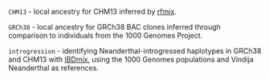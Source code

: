 `CHM13` - local ancestry for CHM13 inferred by [rfmix](https://github.com/slowkoni/rfmix).

`GRCh38` - local ancestry for GRCh38 BAC clones inferred through comparison to individuals from the 1000 Genomes Project.

`introgression` - identifying Neanderthal-introgressed haplotypes in GRCh38 and CHM13 with [IBDmix](https://github.com/PrincetonUniversity/IBDmix), using the 1000 Genomes populations and Vindija Neanderthal as references.
